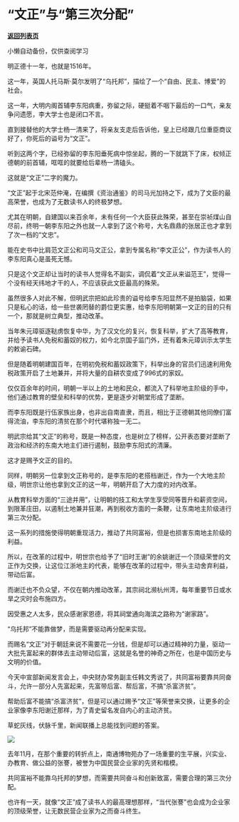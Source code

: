 # “文正”与“第三次分配”

[**返回列表页**](/gzh/政事堂2019)

小懒自动备份，仅供查阅学习

明正德十一年，也就是1516年。  

  

这一年，英国人托马斯·莫尔发明了“乌托邦”，描绘了一个“自由、民主、博爱”的社会。

  

这一年，大明内阁首辅李东阳病重，弥留之际，硬挺着不咽下最后的一口气，亲友争问遗愿，李大学士也是闭口不言。

  

直到接替他的大学士杨一清来了，将亲友支走后告诉他，皇上已经跟几位重臣商议好了，你死后的谥号为“文正”。

  

听到这两个字，已经弥留的李东阳垂死病中惊坐起，腾的一下就跳下了床，权倾正德朝的前首辅，哐哐的就要给后辈杨一清磕头。

  

这就是“文正”二字的魔力。

  

“文正”起于北宋范仲淹，在编撰《资治通鉴》的司马光加持之下，成为了文臣的最高荣誉，也成为了无数读书人的终极梦想。

  

尤其在明朝，自建国以来百余年，未有任何一个大臣获此殊荣，甚至在崇祯煤山自尽前，终明一朝李东阳之外也就一人拿到了这个称号，大名鼎鼎的张居正也才拿到了次一档的“文忠”。

  

能在史书中比肩范文正公和司马文正公，拿到专属名称“李文正公”，作为读书人的李东阳真心是虽死无憾。

  

只是这个文正却让当时的读书人觉得名不副实，调侃着“文正从来谥范王”，觉得一个没有经天纬地才干的人，不应该获此文臣最高的殊荣。

  

虽然很多人对此不解，但明武宗把如此珍贵的谥号给李东阳显然不是拍脑袋，如果只是私心的话，给一些世袭罔替的爵位更实惠，给李东阳明朝第一文正的目的只有一个，那就是树立典型，推动改革。

  

当年朱元璋驱逐鞑虏恢复中华，为了汉文化的复兴，恢复科举，扩大了高等教育，并给予读书人免税和蓄奴的权力，如今北京国子监门外，还有着朱元璋训示太学生的敕谕石碑。

  

但是随着明朝建国百年，在明初免税和蓄奴政策下，科举出身的官员们迅速利用免税政策开启了土地兼并，并将大量的自耕农变成了996式的家奴。

  

仅仅百余年的时间，明朝一半以上的土地和民众，都流入了科举地主阶级的手中，他们通过教育的壁垒和科举的优势，更是逐步对朝堂形成了垄断。  

  

而李东阳既是行伍家族出身，也非出自南直隶，而且，相比于正德朝其他同僚们富得流油，李东阳的清贫在那个时代堪称独一无二。

  

明武宗给其“文正”的称号，既是一种态度，也是树立了榜样，公开表态要对垄断了政治和经济的东南大地主们进行遏制，鼓励李东阳式的清廉。

  

这才是赐予文正的目的。

  

同样，明朝另一位拿到文正称号的，是李东阳的老搭档谢迁，作为一个大地主阶级，明世宗让他也拿到文正的这一年，明朝开启了大力度的对内改革。  

  

从教育科举方面的“三途并用”，让明朝的技工和太学生享受同等晋升和薪资空间，到限革庄田，以遏制土地兼并狂潮，再到税收方面的一条鞭，让东南地主阶级进行第三次分配。

  

这一系列的措施使得明朝重现活力，推动了共同富裕，但是也损害东南地主阶级的利益。

  

所以，在改革的过程中，明世宗也给予了“旧时王谢”的余姚谢迁一个顶级荣誉的文正作为交换，让这位江浙地主的代表，能够在改革的过程中，带头主动舍弃利益，带动后富。

  

而谢迁也不负众望，不仅在朝内推动改革，其宗祠北濒杭州湾，每年重要节日或水旱之灾时会布施四方。

  

因受惠之人太多，民众感谢家恩德，将其祠堂通向海滨之路称为“谢家路”。

  

“乌托邦”不能靠做梦，而是需要驱动再分配来实现。

  

而赐名“文正”对于朝廷来说不需要花一分钱，但是却可以通过精神的力量，驱动一大批先富起来的群体去主动带动后富，这就是名誉的神奇之所在，也是中国历史与文明的价值。

  

今天中宣部新闻发言会上，中央财办常务副主任韩文秀说了，共同富裕要靠共同奋斗，允许一部分人先富起来，先富带后富、帮后富，不搞“杀富济贫”。

  

帮助后富不能搞“杀富济贫”，但是可以通过赐予“文正”等荣誉来交换，让更多的企业家像李东阳谢迁那样，为了青史留名发自内心的主动济贫。

  

草蛇灰线，伏脉千里，新闻联播上总能找到问题的答案。

  

![](https://mmbiz.qpic.cn/mmbiz_jpg/rxhS23yu8cMVMYQ6V2tEia0djbicMzVTzic2uxmkopYPMsyMCzfFfnktdicBUZZhQCyFKGv9Y5KDbeXrdSu8yjydJw/640?wx_fmt=jpeg)

  

去年11月，在那个重要的转折点上，南通博物苑办了一场重要的生平展，兴实业、办教育、做公益的张謇，被誉为中国民营企业家的先贤和楷模。

  

共同富裕不能靠乌托邦的梦想，而需要共同奋斗和创新致富，需要合理的第三次分配。

  

也许有一天，就像“文正”成了读书人的最高理想那样，“当代张謇”也会成为企业家的顶级荣誉，让无数民营企业家为之而奋斗终生。

  

  

